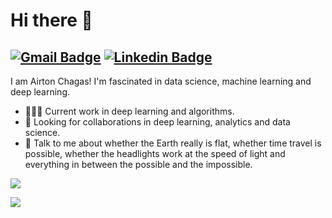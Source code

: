 # Hi there 👋

[![Gmail Badge](https://img.shields.io/badge/-chagasairton0208@gmail.com-c14438?style=flat-square&logo=Gmail&logoColor=white&link=mailto:chagasairton0208@gmail.com)](mailto:chagasairton0208@gmail.com) [![Linkedin Badge](https://img.shields.io/badge/-airton-chagas-blue?style=flat-square&logo=Linkedin&logoColor=white&link=https://www.linkedin.com/in/airton-chagas/)](https://www.linkedin.com/in/airton-chagas/)
---

I am Airton Chagas! I'm fascinated in data science, machine learning and deep learning.
- 👨🏽‍💻 Current work in deep learning and algorithms.
- 🤝 Looking for collaborations in deep learning, analytics and data science.
- 💬 Talk to me about whether the Earth really is flat, whether time travel is possible, whether the headlights work at the speed of light and everything in between the possible and the impossible.

<p align = "left">
  <img src = "https://github-readme-stats.vercel.app/api?username=airtonchagas&show_icons=true&theme=dracula&line_height=33">
</p>
<p align = "left">
  <img src = "https://github-readme-stats.vercel.app/api/top-langs/?username=airtonchagas&hide_langs_below=.25&theme=dracula">
</p>
